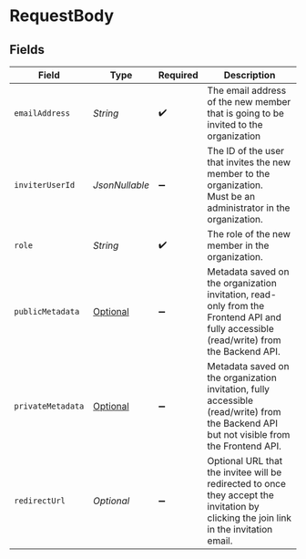 # RequestBody


## Fields

| Field                                                                                                                                    | Type                                                                                                                                     | Required                                                                                                                                 | Description                                                                                                                              |
| ---------------------------------------------------------------------------------------------------------------------------------------- | ---------------------------------------------------------------------------------------------------------------------------------------- | ---------------------------------------------------------------------------------------------------------------------------------------- | ---------------------------------------------------------------------------------------------------------------------------------------- |
| `emailAddress`                                                                                                                           | *String*                                                                                                                                 | :heavy_check_mark:                                                                                                                       | The email address of the new member that is going to be invited to the organization                                                      |
| `inviterUserId`                                                                                                                          | *JsonNullable<String>*                                                                                                                   | :heavy_minus_sign:                                                                                                                       | The ID of the user that invites the new member to the organization.<br/>Must be an administrator in the organization.                    |
| `role`                                                                                                                                   | *String*                                                                                                                                 | :heavy_check_mark:                                                                                                                       | The role of the new member in the organization.                                                                                          |
| `publicMetadata`                                                                                                                         | [Optional<CreateOrganizationInvitationBulkPublicMetadata>](../../models/operations/CreateOrganizationInvitationBulkPublicMetadata.md)    | :heavy_minus_sign:                                                                                                                       | Metadata saved on the organization invitation, read-only from the Frontend API and fully accessible (read/write) from the Backend API.   |
| `privateMetadata`                                                                                                                        | [Optional<CreateOrganizationInvitationBulkPrivateMetadata>](../../models/operations/CreateOrganizationInvitationBulkPrivateMetadata.md)  | :heavy_minus_sign:                                                                                                                       | Metadata saved on the organization invitation, fully accessible (read/write) from the Backend API but not visible from the Frontend API. |
| `redirectUrl`                                                                                                                            | *Optional<String>*                                                                                                                       | :heavy_minus_sign:                                                                                                                       | Optional URL that the invitee will be redirected to once they accept the invitation by clicking the join link in the invitation email.   |